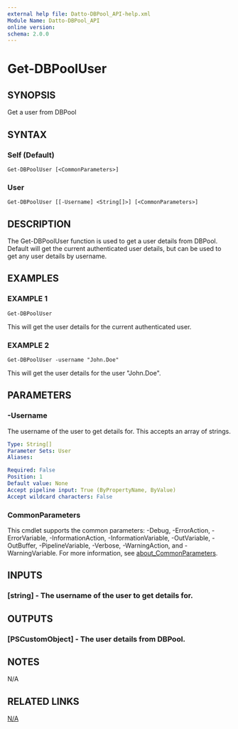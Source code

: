 ```yaml
---
external help file: Datto-DBPool_API-help.xml
Module Name: Datto-DBPool_API
online version:
schema: 2.0.0
---
```


# Get-DBPoolUser

## SYNOPSIS
Get a user from DBPool

## SYNTAX

### Self (Default)
```
Get-DBPoolUser [<CommonParameters>]
```

### User
```
Get-DBPoolUser [[-Username] <String[]>] [<CommonParameters>]
```

## DESCRIPTION
The Get-DBPoolUser function is used to get a user details from DBPool.
Default will get the current authenticated user details, but can be used to get any user details by username.

## EXAMPLES

### EXAMPLE 1
```
Get-DBPoolUser
```

This will get the user details for the current authenticated user.

### EXAMPLE 2
```
Get-DBPoolUser -username "John.Doe"
```

This will get the user details for the user "John.Doe".

## PARAMETERS

### -Username
The username of the user to get details for.
This accepts an array of strings.

```yaml
Type: String[]
Parameter Sets: User
Aliases:

Required: False
Position: 1
Default value: None
Accept pipeline input: True (ByPropertyName, ByValue)
Accept wildcard characters: False
```

### CommonParameters
This cmdlet supports the common parameters: -Debug, -ErrorAction, -ErrorVariable, -InformationAction, -InformationVariable, -OutVariable, -OutBuffer, -PipelineVariable, -Verbose, -WarningAction, and -WarningVariable. For more information, see [about_CommonParameters](http://go.microsoft.com/fwlink/?LinkID=113216).

## INPUTS

### [string] - The username of the user to get details for.
## OUTPUTS

### [PSCustomObject] - The user details from DBPool.
## NOTES
N/A

## RELATED LINKS

[N/A]()

